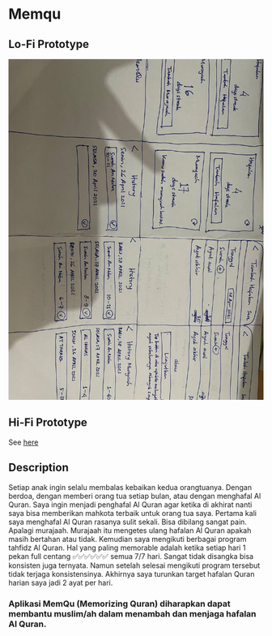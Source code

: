 # Memqu
## Lo-Fi Prototype
![alt text](memqu-lofi.jpeg)

## Hi-Fi Prototype
See [here](https://marvelapp.com/prototype/71ba6g2)

## Description
Setiap anak ingin selalu membalas kebaikan kedua orangtuanya.  Dengan berdoa, dengan memberi orang tua setiap bulan, atau dengan menghafal Al Quran. Saya ingin menjadi penghafal Al Quran agar  ketika di akhirat nanti saya bisa memberikan mahkota terbaik untuk orang tua saya.  Pertama kali saya menghafal Al Quran rasanya sulit sekali.  Bisa dibilang sangat pain. Apalagi murajaah.  Murajaah itu mengetes ulang hafalan Al Quran apakah masih bertahan atau tidak.  Kemudian saya mengikuti berbagai program tahfidz Al Quran.  Hal yang paling memorable adalah ketika setiap hari 1 pekan full centang ✅✅✅✅✅✅ semua 7/7 hari.  Sangat tidak disangka bisa konsisten juga ternyata.  Namun setelah selesai mengikuti program tersebut tidak terjaga konsistensinya.  Akhirnya saya turunkan target hafalan Quran harian saya jadi 2 ayat per hari.  

### Aplikasi MemQu (Memorizing Quran) diharapkan dapat membantu muslim/ah  dalam menambah dan menjaga hafalan Al Quran.



